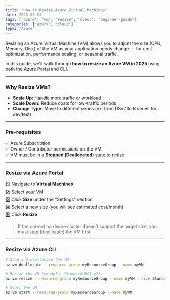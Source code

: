 ```yaml
---
title: "How to Resize Azure Virtual Machines"
date: 2025-06-23
tags: ["azure", "vm", "resize", "cloud", "beginner-guide"]
categories: ["azure", "cloud"]
type: "Azure"
---
```


Resizing an Azure Virtual Machine (VM) allows you to adjust the size (CPU, Memory, Disk) of the VM as your application needs change — for cost optimization, performance scaling, or seasonal traffic.

In this guide, we’ll walk through **how to resize an Azure VM in 2025** using both the Azure Portal and CLI.

---

### Why Resize VMs?

- **Scale Up:** Handle more traffic or workload
- **Scale Down:** Reduce costs for low-traffic periods
- **Change Type:** Move to different series (ex: from DSv2 to B series for dev/test)

---

### Pre-requisites

✅ Azure Subscription  
✅ Owner / Contributor permissions on the VM  
✅ VM must be in a **Stopped (Deallocated)** state to resize

---

### Resize via Azure Portal

1️⃣ Navigate to **Virtual Machines**  
2️⃣ Select your VM  
3️⃣ Click **Size** under the "Settings" section  
4️⃣ Select a new size (you will see estimated cost/month)  
5️⃣ Click **Resize**

> If the current hardware cluster doesn’t support the target size, you must stop (deallocate) the VM first.

---

### Resize via Azure CLI

```bash
# Stop and deallocate the VM
az vm deallocate --resource-group myResourceGroup --name myVM

# Resize the VM (example: Standard_DS3_v2)
az vm resize --resource-group myResourceGroup --name myVM --size Standard_DS3_v2

# Start the VM
az vm start --resource-group myResourceGroup --name myVM
